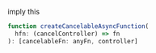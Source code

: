 
imply this
```ts
function createCancelableAsyncFunction(
  hfn: (cancelController) => fn
): [cancelableFn: anyFn, controller]
```
